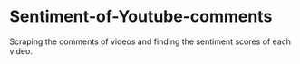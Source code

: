 # Sentiment-of-Youtube-comments
Scraping the comments of videos and finding the sentiment scores of each video.
